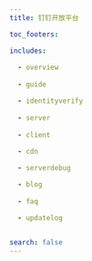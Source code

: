 ```yaml
---
title: 钉钉开放平台 

toc_footers:

includes:
  
  - overview
  
  - guide

  - identityverify
  
  - server
  
  - client
  
  - cdn

  - serverdebug

  - blog
  
  - faq

  - updatelog

  
search: false
--- 
```



